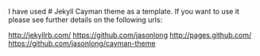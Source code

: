 I have used # Jekyll Cayman theme as a template. If you want to use it please see further details on the following urls:

http://jekyllrb.com/
https://github.com/jasonlong
http://pages.github.com/
https://github.com/jasonlong/cayman-theme
